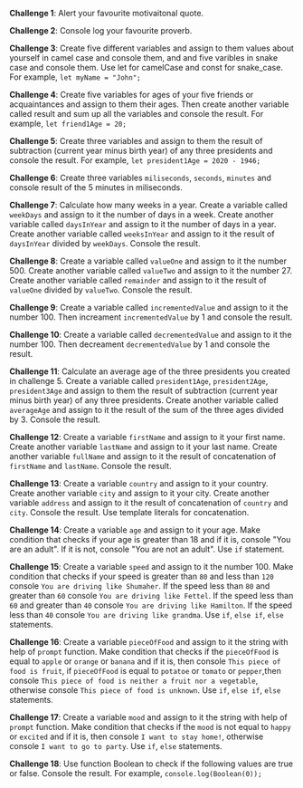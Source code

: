**Challenge 1**: Alert your favourite motivaitonal quote. 

**Challenge 2**: Console log your favourite proverb.

**Challenge 3**: Create five different variables and assign to them values about yourself in camel case and console them, and and five varibles in snake case and console them. Use let for camelCase and const for snake_case. For example, `let myName = "John";`

**Challenge 4**: Create five variables for ages of your five friends or acquaintances and assign to them their ages. Then create another variable called result and sum up all the variables and console the result. For example, `let friend1Age = 20;`

**Challenge 5**: Create three variables and assign to them the result of subtraction (current year minus birth year) of any three presidents and console the result. For example, `let president1Age = 2020 - 1946;`

**Challenge 6**: Create three variables `miliseconds`, `seconds`, `minutes` and console result of the 5 minutes in miliseconds.

**Challenge 7**: Calculate how many weeks in a year. Create a variable called `weekDays` and assign to it the number of days in a week. Create another variable called `daysInYear` and assign to it the number of days in a year. Create another variable called `weeksInYear` and assign to it the result of `daysInYear` divided by `weekDays`. Console the result.

**Challenge 8**: Create a variable called `valueOne` and assign to it the number 500. Create another variable called `valueTwo` and assign to it the number 27. Create another variable called `remainder` and assign to it the result of `valueOne` divided by `valueTwo`. Console the result.

**Challenge 9**: Create a variable called `incrementedValue` and assign to it the number 100. Then increament `incrementedValue` by 1 and console the result.

**Challenge 10**: Create a variable called `decrementedValue` and assign to it the number 100. Then decreament `decrementedValue` by 1 and console the result.

**Challenge 11**: Calculate an average age of the three presidents you created in challenge 5. Create a variable called `president1Age`, `president2Age`, `president3Age` and assign to them the result of subtraction (current year minus birth year) of any three presidents. Create another variable called `averageAge` and assign to it the result of the sum of the three ages divided by 3. Console the result.

**Challenge 12**: Create a variable `firstName` and assign to it your first name. Create another variable `lastName` and assign to it your last name. Create another variable `fullName` and assign to it the result of concatenation of `firstName` and `lastName`. Console the result.

**Challenge 13**: Create a variable `country` and assign to it your country. Create another variable `city` and assign to it your city. Create another variable `address` and assign to it the result of concatenation of `country` and `city`. Console the result. Use template literals for concatenation.

**Challenge 14**: Create a variable `age` and assign to it your age. Make condition that checks if your age is greater than 18 and if it is, console "You are an adult". If it is not, console "You are not an adult". Use `if` statement. 

**Challenge 15**: Create a variable `speed` and assign to it the number 100. Make condition that checks if your speed is greater than `80` and less than `120` console `You are driving like Shumaher`. If the speed less than `80` and greater than `60` console `You are driving like Fettel`. If the speed less than `60` and greater than `40` console `You are driving like Hamilton`. If the speed less than `40` console `You are driving like grandma`. Use `if`, `else if`, `else` statements. 

**Challenge 16**: Create a variable `pieceOfFood` and assign to it the string with help of `prompt` function. Make condition that checks if the `pieceOfFood` is equal to `apple` or `orange` or `banana` and if it is, then console `This piece of food is fruit`, if `pieceOfFood` is equal to `potatoe` or `tomato` or `pepper`,then console `This piece of food is neither a fruit nor a vegetable`, otherwise console `This piece of food is unknown`. Use `if`, `else if`, `else` statements.

**Challenge 17**: Create a variable `mood` and assign to it the string with help of `prompt` function. Make condition that checks if the `mood` is not equal to `happy` or `excited` and if it is, then console `I want to stay home!`, otherwise console `I want to go to party`. Use `if`, `else` statements.

**Challenge 18**: Use function Boolean to check if the following values are true or false. Console the result. For example, `console.log(Boolean(0));`

